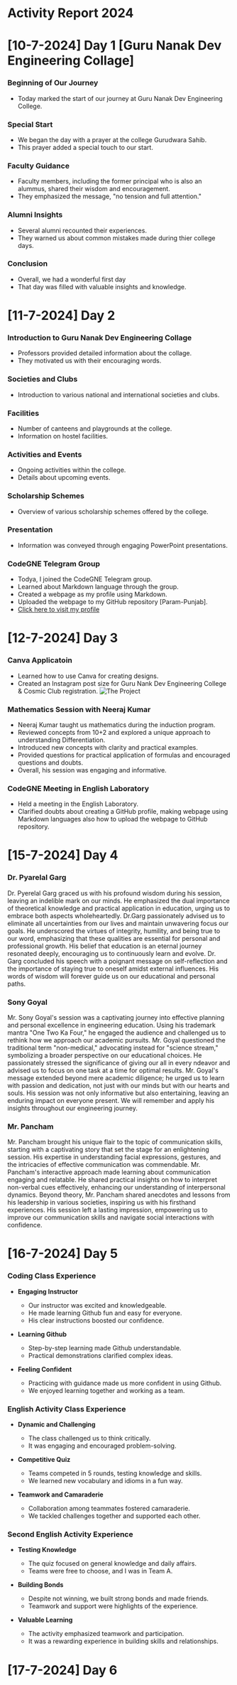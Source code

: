 # Activity Report 2024

# [10-7-2024] Day 1 [Guru Nanak Dev Engineering Collage]

### Beginning of Our Journey

- Today marked the start of our journey at Guru Nanak Dev Engineering College.

### Special Start

- We began the day with a prayer at the college Gurudwara Sahib.
- This prayer added a special touch to our start.

### Faculty Guidance 

- Faculty members, including the former principal who is also an alummus, shared their wisdom and encouragement.
- They emphasized the message, "no tension and full attention."

### Alumni Insights

- Several alumni recounted their experiences.
- They warned us about common mistakes made during thier college days.

### Conclusion

- Overall, we had a wonderful first day
- That day was filled with valuable insights and knowledge.

# [11-7-2024] Day 2

### Introduction to Guru Nanak Dev Engineering Collage

- Professors provided detailed information about the collage.
- They motivated us with their encouraging words.

### Societies and Clubs

- Introduction to various national and international societies and clubs.

### Facilities

- Number of canteens and playgrounds at the college.
- Information on hostel facilities.

### Activities and Events

- Ongoing activities within the college.
- Details about upcoming events.

### Scholarship Schemes

- Overview of various scholarship schemes offered by the college.

### Presentation

- Information was conveyed through engaging PowerPoint presentations.

### CodeGNE Telegram Group

- Todya, I joined the CodeGNE Telegram group.
- Learned about Markdown language through the group.
- Created a webpage as my profile using Markdown.
- Uploaded the webpage to my GitHub repository [Param-Punjab].
- [Click here to visit my profile](https://param-punjab.github.io)

# [12-7-2024] Day 3

### Canva Applicatoin

- Learned how to use Canva for creating designs.
- Created an Instagram post size for Guru Nank Dev Engineering College & Cosmic Club registration.
![The Project](/Image/canva_project.jpg)

### Mathematics Session with Neeraj Kumar

- Neeraj Kumar taught us mathematics during the induction program.
- Reviewed concepts from 10+2 and explored a unique approach to understanding Differentiation.
- Introduced new concepts with clarity and practical examples.
- Provided questions for practical application of formulas and encouraged questions and doubts.
- Overall, his session was engaging and informative.

### CodeGNE Meeting in English Laboratory

- Held a meeting in the English Laboratory.
- Clarified doubts about creating a GitHub profile, making webpage using Markdown languages also how to upload the webpage to GitHub repository.

# [15-7-2024] Day 4

### Dr. Pyarelal Garg

Dr. Pyerelal Garg graced us with his profound wisdom during his session, leaving an indelible mark on our minds. He emphasized the dual importance of theoretical knowledge and practical application in education, urging us to embrace both aspects wholeheartedly. Dr.Garg passionately advised us to eliminate all uncertainties from our lives and maintain unwavering focus our goals. He underscored the virtues of integrity, humility, and being true to our word, emphasizing that these qualities are essential for personal and professional growth. His belief that education is an eternal journey resonated deeply, encouraging us to continuously learn and evolve. Dr. Garg concluded his speech with a poignant message on self-reflection and the importance of staying true to oneself amidst external influences. His words of wisdom will forever guide us on our educational and personal paths.

### Sony Goyal 

Mr. Sony Goyal's session was a captivating journey into effective planning and personal excellence in engineering education. Using his trademark mantra "One Two Ka Four," he engaged the audience and challenged us to rethink how we approach our academic pursuits. Mr. Goyal questioned the traditional term "non-medical," advocating instead for "science stream," symbolizing a broader perspective on our educational choices. He passionately stressed the significance of giving our all in every ndeavor and advised us to focus on one task at a time for optimal results. Mr. Goyal's message extended beyond mere academic diligence; he urged us to learn with passion and dedication, not just with our minds but with our hearts and souls. His session was not only informative but also entertaining, leaving an enduring impact on everyone present. We will remember and apply his insights throughout our engineering journey.

### Mr. Pancham

Mr. Pancham brought his unique flair to the topic of communication skills, starting with a captivating story that set the stage for an enlightening session. His expertise in understanding facial expressions, gestures, and the intricacies of effective communication was commendable. Mr. Pancham's interactive approach made learning about communication engaging and relatable. He shared practical insights on how to interpret non-verbal cues effectively, enhancing our understanding of interpersonal dynamics. Beyond theory, Mr. Pancham shared anecdotes and lessons from his leadership in various societies, inspiring us with his firsthand experiences. His session left a lasting impression, empowering us to improve our communication skills and navigate social interactions with confidence.

# [16-7-2024] Day 5 

### Coding Class Experience
- **Engaging Instructor**
  - Our instructor was excited and knowledgeable.
  - He made learning Github fun and easy for everyone.
  - His clear instructions boosted our confidence.

- **Learning Github**
  - Step-by-step learning made Github understandable.
  - Practical demonstrations clarified complex ideas.

- **Feeling Confident**
  - Practicing with guidance made us more confident in using Github.
  - We enjoyed learning together and working as a team.

### English Activity Class Experience
- **Dynamic and Challenging**
  - The class challenged us to think critically.
  - It was engaging and encouraged problem-solving.

- **Competitive Quiz**
  - Teams competed in 5 rounds, testing knowledge and skills.
  - We learned new vocabulary and idioms in a fun way.

- **Teamwork and Camaraderie**
  - Collaboration among teammates fostered camaraderie.
  - We tackled challenges together and supported each other.

### Second English Activity Experience
- **Testing Knowledge**
  - The quiz focused on general knowledge and daily affairs.
  - Teams were free to choose, and I was in Team A.

- **Building Bonds**
  - Despite not winning, we built strong bonds and made friends.
  - Teamwork and support were highlights of the experience.

- **Valuable Learning**
  - The activity emphasized teamwork and participation.
  - It was a rewarding experience in building skills and relationships.
 
# [17-7-2024] Day 6 


